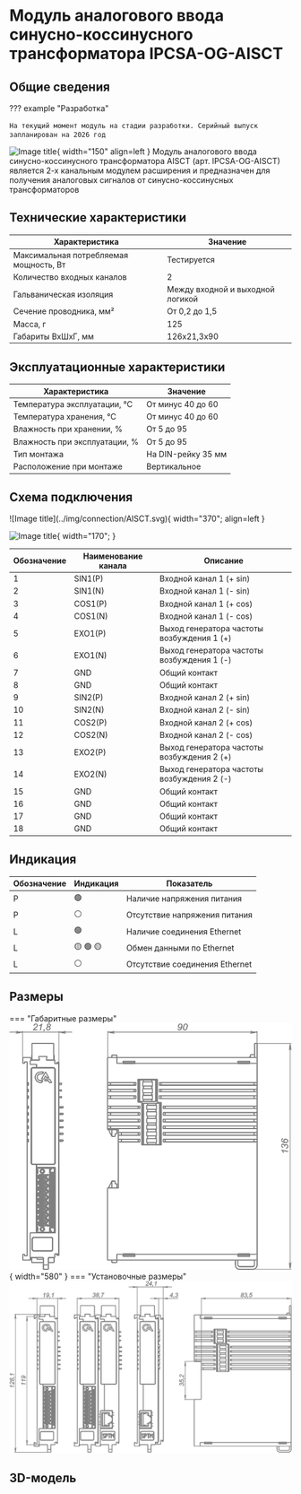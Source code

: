 # Модуль аналогового ввода синусно-коссинусного трансформатора IPCSA-OG-AISCT

## Общие сведения

??? example "Разработка"

    На текущий момент модуль на стадии разработки. Серийный выпуск запланирован на 2026 год 

<div class="grid cards" markdown>

![Image title](../img/modules/AIC.png){ width="150" align=left  }
Модуль аналогового ввода синусно-коссинусного трансформатора AISCT (арт. IPCSA-OG-AISCT) является 2-х канальным модулем расширения и предназначен для получения аналоговых сигналов от синусно-коссинусных трансформаторов
</div>

## Технические характеристики 
| Характеристика                          | Значение                          |
|-----------------------------------------|-----------------------------------|
| Максимальная потребляемая мощность, Вт  | Тестируется                       |
| Количество входных каналов              | 2                                 |
| Гальваническая изоляция                 | Между входной и выходной логикой  |
| Сечение проводника, мм²                 | От 0,2 до 1,5                     |
| Масса, г                                | 125                               |
| Габариты ВхШхГ, мм                      | 126х21,3х90                       |

## Эксплуатационные характеристики
| Характеристика                   | Значение           |
| -------------------------------- | -                  |
| Температура эксплуатации, °С     | От минус 40 до 60  |
| Температура хранения, °С         | От минус 40 до 60  |
| Влажность при хранении, %	       | От 5 до 95         |
| Влажность при эксплуатации, %    | От 5 до 95         |
| Тип монтажа                      | На DIN-рейку 35 мм |
| Расположение при монтаже         | Вертикальное       |

## Схема подключения

<div class="grid cards" markdown>
![Image title](../img/connection/AISCT.svg){ width="370"; align=left  }

![Image title](../img/connection/connector_18pin.png){ width="170";  }
</div>

| Обозначение | Наименование канала | Описание          |
|-------------|---------------------|-------------------|
| 1           | SIN1(P)               | Входной канал 1 (+ sin)   |
| 2           | SIN1(N)               | Входной канал 1 (- sin)    |
| 3           | COS1(P)               | Входной канал 1 (+ cos)   |
| 4           | COS1(N)               | Входной канал 1 (- cos)     |
| 5           | EXO1(P)               | Выход генератора частоты возбуждения 1 (+)  |
| 6           | EXO1(N)               | Выход генератора частоты возбуждения 1 (-)     |
| 7           | GND                 | Общий контакт   |
| 8           | GND                 | Общий контакт     |
| 9           | SIN2(P)               | Входной канал 2 (+ sin)   |
| 10          | SIN2(N)               | Входной канал 2 (- sin)     |
| 11          | COS2(P)               | Входной канал 2 (+ cos)   |
| 12          | COS2(N)               | Входной канал 2 (- cos)     |
| 13          | EXO2(P)               | Выход генератора частоты возбуждения 2 (+)   |
| 14          | EXO2(N)               | Выход генератора частоты возбуждения 2 (-)     |
| 15          | GND                 | Общий контакт    |
| 16          | GND                 | Общий контакт     |
| 17          | GND                 | Общий контакт     |
| 18          | GND                 | Общий контакт     |

## Индикация
| Обозначение | Индикация | Показатель |
|------------------|----------------------|---------------------------------------|
| P | :green_circle:| Наличие напряжения питания |
| P | :white_circle:| Отсутствие напряжения питания |
| L | :green_circle:| Наличие соединения Ethernet |
| L | :yellow_circle: :green_circle: :yellow_circle: | Обмен данными по Ethernet |
| L | :white_circle:| Отсутствие соединения Ethernet|


## Размеры

=== "Габаритные размеры" 
    ![Image title](../img/dimensions/overall_dimensions_extensions.png){ width="580"  }
=== "Установочные размеры"
    ![alt text](../img/dimensions/installation_dimensions.png) 

## 3D-модель
<model-viewer src="https://xn--j1abl.online//img/3d/DI.glb"
alt="3D Model"
auto-rotate
camera-controls
style="width: 100%; height: 500px;">
</model-viewer>